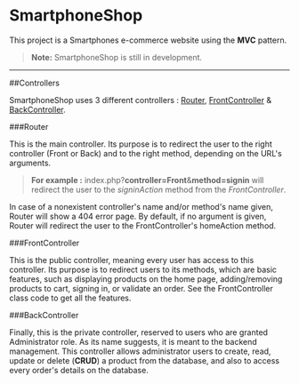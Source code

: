 SmartphoneShop
==============

This project is a Smartphones e-commerce website using the **MVC** pattern.
> **Note:** SmartphoneShop is still in development.

---------------------------------------------------------------------------

##Controllers

SmartphoneShop uses 3 different controllers :  [Router](#router), [FrontController](#frontcontroller) & [BackController](#backcontroller).

###Router

This is the main controller.
Its purpose is to redirect the user to the right controller (Front or Back) and to the right method, depending on the URL's arguments.
> **For example :** index.php?**controller=Front**&**method=signin** will redirect the user to the *signinAction* method from the *FrontController*.

In case of a nonexistent controller's name and/or method's name given, Router will show a 404 error page.
By default, if no argument is given, Router will redirect the user to the FrontController's homeAction method.

###FrontController

This is the public controller, meaning every user has access to this controller.
Its purpose is to redirect users to its methods, which are basic features, such as displaying products on the home page, adding/removing products to cart, signing in, or validate an order.
See the FrontController class code to get all the features.

###BackController

Finally, this is the private controller, reserved to users who are granted Administrator role.
As its name suggests, it is meant to the backend management.
This controller allows administrator users to create, read, update or delete (**CRUD**) a product from the database, and also to access every order's details on the database.
